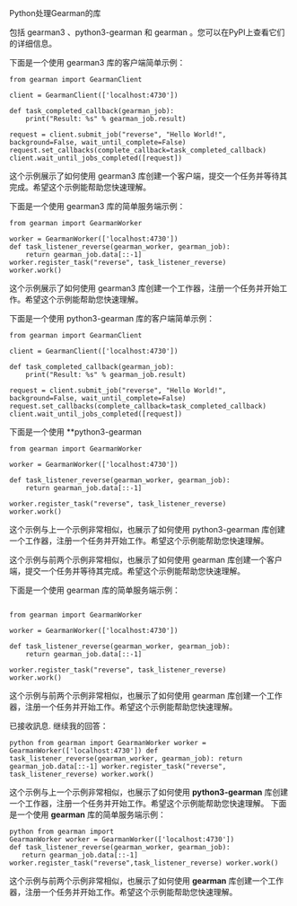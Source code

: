 Python处理Gearman的库

包括 gearman3 、python3-gearman 和 gearman 。您可以在PyPI上查看它们的详细信息。

下面是一个使用 gearman3 库的客户端简单示例：
```
from gearman import GearmanClient

client = GearmanClient(['localhost:4730'])

def task_completed_callback(gearman_job):
    print("Result: %s" % gearman_job.result)

request = client.submit_job("reverse", "Hello World!", background=False, wait_until_complete=False)
request.set_callbacks(complete_callback=task_completed_callback)
client.wait_until_jobs_completed([request])
```

这个示例展示了如何使用 gearman3 库创建一个客户端，提交一个任务并等待其完成。希望这个示例能帮助您快速理解。

下面是一个使用 gearman3 库的简单服务端示例：

```
from gearman import GearmanWorker

worker = GearmanWorker(['localhost:4730'])
def task_listener_reverse(gearman_worker, gearman_job):
    return gearman_job.data[::-1]
worker.register_task("reverse", task_listener_reverse)
worker.work()
```

这个示例展示了如何使用 gearman3 库创建一个工作器，注册一个任务并开始工作。希望这个示例能帮助您快速理解。

下面是一个使用 python3-gearman 库的客户端简单示例：
```
from gearman import GearmanClient

client = GearmanClient(['localhost:4730'])

def task_completed_callback(gearman_job):
    print("Result: %s" % gearman_job.result)

request = client.submit_job("reverse", "Hello World!", background=False, wait_until_complete=False)
request.set_callbacks(complete_callback=task_completed_callback)
client.wait_until_jobs_completed([request])
```

下面是一个使用 **python3-gearman

```
from gearman import GearmanWorker

worker = GearmanWorker(['localhost:4730'])

def task_listener_reverse(gearman_worker, gearman_job):
    return gearman_job.data[::-1]

worker.register_task("reverse", task_listener_reverse)
worker.work()
```

这个示例与上一个示例非常相似，也展示了如何使用 python3-gearman 库创建一个工作器，注册一个任务并开始工作。希望这个示例能帮助您快速理解。



这个示例与前两个示例非常相似，也展示了如何使用 gearman 库创建一个客户端，提交一个任务并等待其完成。希望这个示例能帮助您快速理解。

下面是一个使用 gearman 库的简单服务端示例：
```

from gearman import GearmanWorker

worker = GearmanWorker(['localhost:4730'])

def task_listener_reverse(gearman_worker, gearman_job):
    return gearman_job.data[::-1]

worker.register_task("reverse", task_listener_reverse)
worker.work()
```
这个示例与前两个示例非常相似，也展示了如何使用 gearman 库创建一个工作器，注册一个任务并开始工作。希望这个示例能帮助您快速理解。

已接收訊息. 继续我的回答： 
```
python from gearman import GearmanWorker worker = GearmanWorker(['localhost:4730']) def task_listener_reverse(gearman_worker, gearman_job): return gearman_job.data[::-1] worker.register_task("reverse", task_listener_reverse) worker.work() 
```
这个示例与上一个示例非常相似，也展示了如何使用 **python3-gearman** 库创建一个工作器，注册一个任务并开始工作。希望这个示例能帮助您快速理解。 下面是一个使用 **gearman** 库的简单服务端示例：
 ```
python from gearman import 
GearmanWorker worker = GearmanWorker(['localhost:4730']) 
def task_listener_reverse(gearman_worker, gearman_job): 
    return gearman_job.data[::-1] worker.register_task("reverse",task_listener_reverse) worker.work()
 ```
 这个示例与前两个示例非常相似，也展示了如何使用 **gearman** 库创建一个工作器，注册一个任务并开始工作。希望这个示例能帮助您快速理解。